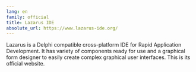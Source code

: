 ```yaml
---
lang: en
family: official
title: Lazarus IDE
absolute_url: https://www.lazarus-ide.org/
---
```

Lazarus is a Delphi compatible cross-platform IDE for Rapid Application Development. It has variety of components ready for use and a graphical form designer to easily create complex graphical user interfaces. This is its official website.